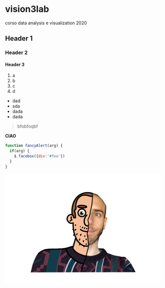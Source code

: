 # vision3lab
corso data analysis e visualization 2020
## Header 1
### Header 2
#### Header 3
1. a
2. b
3. c
4. d
* dad
* sda
* dada
* dada
>bfobfoqbf

**CIAO**

```javascript
function fancyAlert(arg) {
  if(arg) {
    $.facebox({div:'#foo'})
  }
}
```
![fratacco](img1.jpg)
